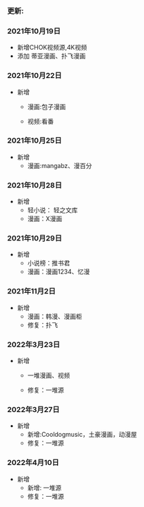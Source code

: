 ### 更新:

### 2021年10月19日

-  新增CHOK视频源,4K视频
- 添加 蒂亚漫画、扑飞漫画





### 2021年10月22日

-  新增
   - 漫画:包子漫画
   
   - 视频:看番
   
### 2021年10月25日
-  新增
   - 漫画:mangabz、漫百分


### 2021年10月28日
-  新增
   - 轻小说： 轻之文库
   - 漫画：X漫画

### 2021年10月29日

-  新增
   - 小说榜：推书君
   - 漫画：漫画1234、忆漫

### 2021年11月2日

-  新增
   - 漫画：韩漫、漫画柜
   - 修复：扑飞

### 2022年3月23日

-  新增
   - 一堆漫画、视频
   
   - 修复：一堆源
   
### 2022年3月27日

-  新增
   - 新增:Cooldogmusic，土豪漫画，动漫屋
   - 修复：一堆源

### 2022年4月10日

-  新增
   - 新增:   一堆源
   - 修复：一堆源
